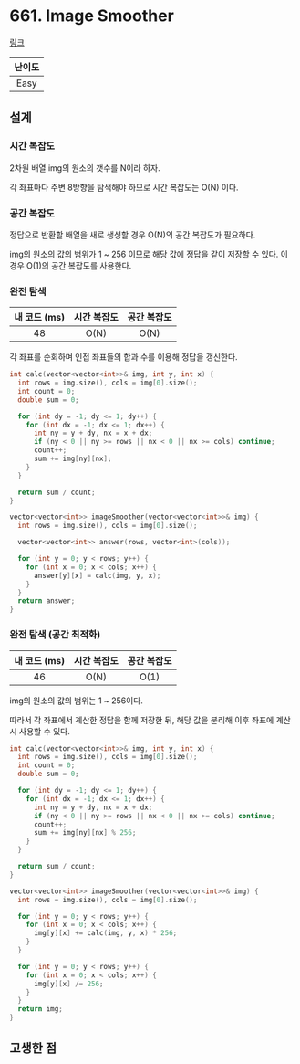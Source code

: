 # 661. Image Smoother

[링크](https://leetcode.com/problems/image-smoother/)

| 난이도 |
| :----: |
|  Easy  |

## 설계

### 시간 복잡도

2차원 배열 img의 원소의 갯수를 N이라 하자.

각 좌표마다 주변 8방향을 탐색해야 하므로 시간 복잡도는 O(N) 이다.

### 공간 복잡도

정답으로 반환할 배열을 새로 생성할 경우 O(N)의 공간 복잡도가 필요하다.

img의 원소의 값의 범위가 1 ~ 256 이므로 해당 값에 정답을 같이 저장할 수 있다. 이 경우 O(1)의 공간 복잡도를 사용한다.

### 완전 탐색

| 내 코드 (ms) | 시간 복잡도 | 공간 복잡도 |
| :----------: | :---------: | :---------: |
|      48      |    O(N)     |    O(N)     |

각 좌표를 순회하며 인접 좌표들의 합과 수를 이용해 정답을 갱신한다.

```cpp
int calc(vector<vector<int>>& img, int y, int x) {
  int rows = img.size(), cols = img[0].size();
  int count = 0;
  double sum = 0;

  for (int dy = -1; dy <= 1; dy++) {
    for (int dx = -1; dx <= 1; dx++) {
      int ny = y + dy, nx = x + dx;
      if (ny < 0 || ny >= rows || nx < 0 || nx >= cols) continue;
      count++;
      sum += img[ny][nx];
    }
  }

  return sum / count;
}

vector<vector<int>> imageSmoother(vector<vector<int>>& img) {
  int rows = img.size(), cols = img[0].size();

  vector<vector<int>> answer(rows, vector<int>(cols));

  for (int y = 0; y < rows; y++) {
    for (int x = 0; x < cols; x++) {
      answer[y][x] = calc(img, y, x);
    }
  }
  return answer;
}
```

### 완전 탐색 (공간 최적화)

| 내 코드 (ms) | 시간 복잡도 | 공간 복잡도 |
| :----------: | :---------: | :---------: |
|      46      |    O(N)     |    O(1)     |

img의 원소의 값의 범위는 1 ~ 256이다.

따라서 각 좌표에서 계산한 정답을 함께 저장한 뒤, 해당 값을 분리해 이후 좌표에 계산시 사용할 수 있다.

```cpp
int calc(vector<vector<int>>& img, int y, int x) {
  int rows = img.size(), cols = img[0].size();
  int count = 0;
  double sum = 0;

  for (int dy = -1; dy <= 1; dy++) {
    for (int dx = -1; dx <= 1; dx++) {
      int ny = y + dy, nx = x + dx;
      if (ny < 0 || ny >= rows || nx < 0 || nx >= cols) continue;
      count++;
      sum += img[ny][nx] % 256;
    }
  }

  return sum / count;
}

vector<vector<int>> imageSmoother(vector<vector<int>>& img) {
  int rows = img.size(), cols = img[0].size();

  for (int y = 0; y < rows; y++) {
    for (int x = 0; x < cols; x++) {
      img[y][x] += calc(img, y, x) * 256;
    }
  }

  for (int y = 0; y < rows; y++) {
    for (int x = 0; x < cols; x++) {
      img[y][x] /= 256;
    }
  }
  return img;
}
```

## 고생한 점
